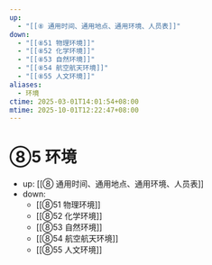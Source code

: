 ```yaml
---
up:
  - "[[⑧ 通用时间、通用地点、通用环境、人员表]]"
down:
  - "[[⑧51 物理环境]]"
  - "[[⑧52 化学环境]]"
  - "[[⑧53 自然环境]]"
  - "[[⑧54 航空航天环境]]"
  - "[[⑧55 人文环境]]"
aliases:
  - 环境
ctime: 2025-03-01T14:01:54+08:00
mtime: 2025-10-01T12:22:47+08:00
---
```


# ⑧5 环境

- up: [[⑧ 通用时间、通用地点、通用环境、人员表]]
- down:	
	- [[⑧51 物理环境]]
	- [[⑧52 化学环境]]
	- [[⑧53 自然环境]]
	- [[⑧54 航空航天环境]]
	- [[⑧55 人文环境]]
	
